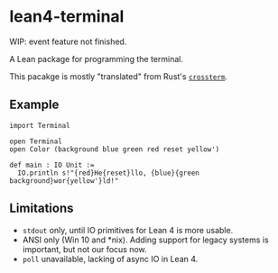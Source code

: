 # lean4-terminal

WIP: event feature not finished.

A Lean package for programming the terminal.

This pacakge is mostly "translated" from Rust's [`crossterm`](https://github.com/crossterm-rs/crossterm).

## Example

```lean
import Terminal

open Terminal
open Color (background blue green red reset yellow')

def main : IO Unit :=
  IO.println s!"{red}He{reset}llo, {blue}{green background}wor{yellow'}ld!"
```

## Limitations
- `stdout` only, until IO primitives for Lean 4 is more usable.
- ANSI only (Win 10 and *nix). Adding support for legacy systems is important, but not our focus now.
- `poll` unavailable, lacking of async IO in Lean 4.